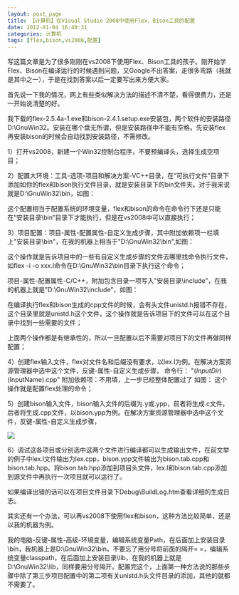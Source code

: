 ```yaml
---
layout: post_page
title: 【计算机】在Visual Studio 2008中使用Flex、Bison工具的配置
date: 2012-01-04 16:40:31
categories: 计算机
tags: [flex,bison,vs2008,配置]
---
```



写这篇文章是为了很多刚刚在vs2008下使用Flex、Bison工具的孩子。刚开始学Flex、Bison在编译运行的时候遇到问题，又Google不出答案，走很多弯路（我就是其中之一），于是在找到答案以后一定要写出来方便大家。

首先说一下我的情况，网上有些类似解决方法的描述不清不楚，看得很费力，还是一开始说清楚的好。

我下载的flex-2.5.4a-1.exe和bison-2.4.1.setup.exe安装包，两个软件的安装路径D:\GnuWin32。安装在哪个盘无所谓，但是安装路径中不能有空格。先安装flex再安装bison的时候会自动找到安装路径，不需修改。

1）打开vs2008，新建一个Win32控制台程序，不要预编译头，选择生成空项目；

2）配置大环境：工具-选项-项目和解决方案-VC++目录，在“可执行文件”目录下添加如你的flex和bison执行文件目录，就是安装目录下的bin文件夹。对于我来说就是D:\GnuWin32\bin，如图：



这个配置相当于配置系统的环境变量，flex和bison的命令在命令行下还是只能在“安装目录\bin”目录下才能执行，但是在vs2008中可以直接执行；

3）项目配置：项目-属性-配置属性-自定义生成步骤，其中附加依赖项一栏填上"安装目录\bin"，在我的机器上相当于"D:\GnuWin32\bin",如图：



这个操作就是告诉项目中的一些有自定义生成步骤的文件去哪里找命令执行文件，如flex -i -o
xxx.l命令在D:\GnuWin32\bin目录下执行这个命令；

项目-属性-配置属性-C/C++，附加包含目录一项写入"安装目录\include"，在我的机器上就是"D:\GnuWin32\include"，如图：



在编译执行flex和bison生成的cpp文件的时候，会有头文件unistd.h报错不存在，这个目录里就是unistd.h这个文件，这个操作就是告诉项目下的文件可以在这个目录中找到一些需要的文件；

上面两个操作都是有继承性的，所以一旦配置以后不需要对项目下的文件再做同样配置；

4）创建flex输入文件，flex对文件名和后缀没有要求，以lex.l为例。在解决方案资源管理器中选中这个文件，反键-属性-自定义生成步骤，
命令行：
"$(InputDir)$(InputName).cpp"
附加依赖项：不用填，上一步已经整体配置过了
如图：
这个操作就是配置flex处理的命令；

5）创建bison输入文件，bison输入文件的后缀为.y或.ypp，前者将生成.c文件，后者将生成.cpp文件，以bison.ypp为例。在解决方案资源管理器中选中这个文件，反键-属性-自定义生成步骤，










![](/imgs/b3f94a429cb72617b1f3b9509b6eac9495f67a6b.jpg)

6）调试这各项目或分别选中这两个文件进行编译都可以生成输出文件，在前文举的例子中lex.l文件输出为lex.cpp，bison.ypp文件输出为bison.tab.cpp和bison.tab.hpp。将bison.tab.hpp添加到项目头文件，lex.l和bison.tab.cpp添加到源文件中再执行一次项目就可以运行了。

如果编译出错的话可以在项目文件目录下Debug\BuildLog.htm查看详细的生成日志。

其实还有一个办法，可以再vs2008下使用flex和bison，这种方法比较简单，还是以我的机器为例。

我的电脑-反键-属性-高级-环境变量，编辑系统变量Path，在后面加上安装目录\bin，我机器上是D:\GnuWin32\bin，不要忘了用分号将前面的隔开=
=，编辑系统变量classpath，在后面加上安装目录\lib，在我的机器上就是D:\GnuWin32\lib，同样要用分号隔开。配置完这个，上面第一种方法说的那些步骤中除了第三步项目配置中的第二项有关unistd.h头文件目录的添加，其他的就都不需要了。

